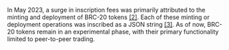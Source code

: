 In May 2023, a surge in inscription fees was primarily attributed to the minting and deployment of BRC-20 tokens [[2]](https://cointelegraph.com/news/bitcoin-under-siege-by-brc-20-coins-with-soaring-fees-claims-analyst). Each of these minting or deployment operations was inscribed as a JSON string [[3]](https://domo-2.gitbook.io/brc-20-experiment). As of now, BRC-20 tokens remain in an experimental phase, with their primary functionality limited to peer-to-peer trading.

